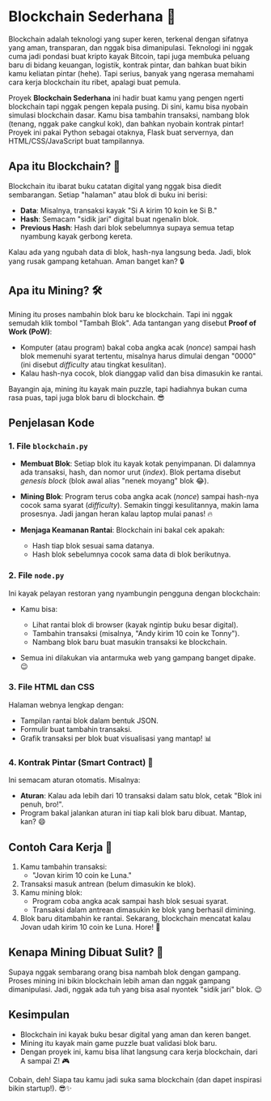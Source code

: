 # Blockchain Sederhana 🚀

Blockchain adalah teknologi yang super keren, terkenal dengan sifatnya yang aman, transparan, dan nggak bisa dimanipulasi. Teknologi ini nggak cuma jadi pondasi buat kripto kayak Bitcoin, tapi juga membuka peluang baru di bidang keuangan, logistik, kontrak pintar, dan bahkan buat bikin kamu keliatan pintar (hehe). Tapi serius, banyak yang ngerasa memahami cara kerja blockchain itu ribet, apalagi buat pemula.

Proyek **Blockchain Sederhana** ini hadir buat kamu yang pengen ngerti blockchain tapi nggak pengen kepala pusing. Di sini, kamu bisa nyobain simulasi blockchain dasar. Kamu bisa tambahin transaksi, nambang blok (tenang, nggak pake cangkul kok), dan bahkan nyobain kontrak pintar! Proyek ini pakai Python sebagai otaknya, Flask buat servernya, dan HTML/CSS/JavaScript buat tampilannya.

## Apa itu Blockchain? 🤔

Blockchain itu ibarat buku catatan digital yang nggak bisa diedit sembarangan. Setiap "halaman" atau blok di buku ini berisi:

- **Data**: Misalnya, transaksi kayak "Si A kirim 10 koin ke Si B."
- **Hash**: Semacam "sidik jari" digital buat ngenalin blok.
- **Previous Hash**: Hash dari blok sebelumnya supaya semua tetap nyambung kayak gerbong kereta.

Kalau ada yang ngubah data di blok, hash-nya langsung beda. Jadi, blok yang rusak gampang ketahuan. Aman banget kan? 🔒

## Apa itu Mining? 🛠️

Mining itu proses nambahin blok baru ke blockchain. Tapi ini nggak semudah klik tombol "Tambah Blok". Ada tantangan yang disebut **Proof of Work (PoW)**:

- Komputer (atau program) bakal coba angka acak (_nonce_) sampai hash blok memenuhi syarat tertentu, misalnya harus dimulai dengan "0000" (ini disebut _difficulty_ atau tingkat kesulitan).
- Kalau hash-nya cocok, blok dianggap valid dan bisa dimasukin ke rantai.

Bayangin aja, mining itu kayak main puzzle, tapi hadiahnya bukan cuma rasa puas, tapi juga blok baru di blockchain. 😎

## Penjelasan Kode

### 1. File `blockchain.py`

- **Membuat Blok**:
  Setiap blok itu kayak kotak penyimpanan. Di dalamnya ada transaksi, hash, dan nomor urut (_index_). Blok pertama disebut _genesis block_ (blok awal alias "nenek moyang" blok 😂).

- **Mining Blok**:
  Program terus coba angka acak (_nonce_) sampai hash-nya cocok sama syarat (_difficulty_). Semakin tinggi kesulitannya, makin lama prosesnya. Jadi jangan heran kalau laptop mulai panas! 🔥

- **Menjaga Keamanan Rantai**:
  Blockchain ini bakal cek apakah:
  - Hash tiap blok sesuai sama datanya.
  - Hash blok sebelumnya cocok sama data di blok berikutnya.

### 2. File `node.py`

Ini kayak pelayan restoran yang nyambungin pengguna dengan blockchain:

- Kamu bisa:

  - Lihat rantai blok di browser (kayak ngintip buku besar digital).
  - Tambahin transaksi (misalnya, "Andy kirim 10 coin ke Tonny").
  - Nambang blok baru buat masukin transaksi ke blockchain.

- Semua ini dilakukan via antarmuka web yang gampang banget dipake. 😉

### 3. File HTML dan CSS

Halaman webnya lengkap dengan:

- Tampilan rantai blok dalam bentuk JSON.
- Formulir buat tambahin transaksi.
- Grafik transaksi per blok buat visualisasi yang mantap! 📊

### 4. Kontrak Pintar (Smart Contract) 🧠

Ini semacam aturan otomatis. Misalnya:

- **Aturan**: Kalau ada lebih dari 10 transaksi dalam satu blok, cetak "Blok ini penuh, bro!".
- Program bakal jalankan aturan ini tiap kali blok baru dibuat. Mantap, kan? 😄

## Contoh Cara Kerja 🚀

1. Kamu tambahin transaksi:
   - "Jovan kirim 10 coin ke Luna."
2. Transaksi masuk antrean (belum dimasukin ke blok).
3. Kamu mining blok:
   - Program coba angka acak sampai hash blok sesuai syarat.
   - Transaksi dalam antrean dimasukin ke blok yang berhasil dimining.
4. Blok baru ditambahin ke rantai. Sekarang, blockchain mencatat kalau Jovan udah kirim 10 coin ke Luna. Hore! 🎉

## Kenapa Mining Dibuat Sulit? 🤔

Supaya nggak sembarang orang bisa nambah blok dengan gampang. Proses mining ini bikin blockchain lebih aman dan nggak gampang dimanipulasi. Jadi, nggak ada tuh yang bisa asal nyontek "sidik jari" blok. 😉

## Kesimpulan

- Blockchain ini kayak buku besar digital yang aman dan keren banget.
- Mining itu kayak main game puzzle buat validasi blok baru.
- Dengan proyek ini, kamu bisa lihat langsung cara kerja blockchain, dari A sampai Z! 🎮

Cobain, deh! Siapa tau kamu jadi suka sama blockchain (dan dapet inspirasi bikin startup!). 😎✨
